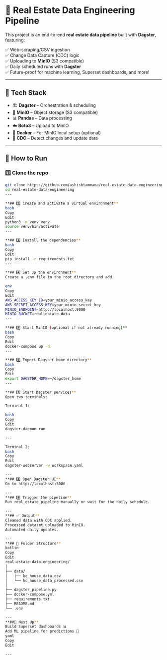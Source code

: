 # 🏡 Real Estate Data Engineering Pipeline

This project is an end-to-end **real estate data pipeline** built with **Dagster**, featuring:

✅ Web-scraping/CSV ingestion  
✅ Change Data Capture (CDC) logic  
✅ Uploading to **MinIO** (S3 compatible)  
✅ Daily scheduled runs with **Dagster**  
✅ Future-proof for machine learning, Superset dashboards, and more!

---

## 🚀 Tech Stack
- 🏗️ **Dagster** – Orchestration & scheduling
- 🧺 **MinIO** – Object storage (S3 compatible)
- 📊 **Pandas** – Data processing
- ☁️ **Boto3** – Upload to MinIO
- 🐳 **Docker** – For MinIO local setup (optional)
- 🔄 **CDC** – Detect changes and update data

---

## 🔧 How to Run

### 1️⃣ Clone the repo
```bash
git clone https://github.com/ashishtammana/real-estate-data-engineering.git
cd real-estate-data-engineering
---

**## 2️⃣ Create and activate a virtual environment**
bash
Copy
Edit
python3 -m venv venv
source venv/bin/activate
---

**## 3️⃣ Install the dependencies**
bash
Copy
Edit
pip install -r requirements.txt
---

**## 4️⃣ Set up the environment**
Create a .env file in the root directory and add:

env
Copy
Edit
AWS_ACCESS_KEY_ID=your_minio_access_key
AWS_SECRET_ACCESS_KEY=your_minio_secret_key
MINIO_ENDPOINT=http://localhost:9000
MINIO_BUCKET=real-estate-data
---

**## 5️⃣ Start MinIO (optional if not already running)**
bash
Copy
Edit
docker-compose up -d
---

**## 6️⃣ Export Dagster home directory**
bash
Copy
Edit
export DAGSTER_HOME=~/dagster_home
---

**## 7️⃣ Start Dagster services**
Open two terminals:

Terminal 1:

bash
Copy
Edit
dagster-daemon run

---

Terminal 2:
bash
Copy
Edit
dagster-webserver -w workspace.yaml

---
**## 8️⃣ Open Dagster UI**
Go to http://localhost:3000

---
**## 9️⃣ Trigger the pipeline**
Run real_estate_pipeline manually or wait for the daily schedule.

---
**## ✅ Output**
Cleaned data with CDC applied.
Processed dataset uploaded to MinIO.
Automated daily updates.

---
**## 📂 Folder Structure**
kotlin
Copy
Edit
real-estate-data-engineering/
│
├── data/
│   ├── kc_house_data.csv
│   └── kc_house_data_processed.csv
│
├── dagster_pipeline.py
├── docker-compose.yml
├── requirements.txt
├── README.md
└── .env

---
**##🏁 Next Up**
Build Superset dashboards 📊
Add ML pipeline for predictions 🤖
yaml
Copy
Edit

---
